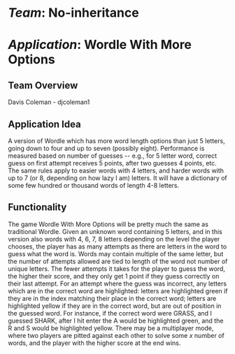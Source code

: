 # *Team*: No-inheritance
# *Application*: Wordle With More Options

## **Team Overview**
Davis Coleman - djcoleman1

## **Application Idea**

A version of Wordle which has more word length options than just 5 letters, going down to four and up to seven (possibly eight). Performance is measured based on number of guesses -- e.g., for 5 letter word, correct guess on first attempt receives 5 points, after two guesses 4 points, etc. The same rules apply to easier words with 4 letters, and harder words with up to 7 (or 8, depending on how lazy I am) letters. It will have a dictionary of some few hundred or thousand words of length 4-8 letters.

## **Functionality**

The game Wordle With More Options will be pretty much the same as traditional Wordle. Given an unknown word containing 5 letters, and in this version also words with 4, 6, 7, 8 letters depending on the level the player chooses, the player has as many attempts as there are letters in the word to guess what the word is. Words may contain multiple of the same letter, but the number of attempts allowed are tied to length of the word not number of unique letters. The fewer attempts it takes for the player to guess the word, the higher their score, and they only get 1 point if they guess correctly on their last attempt. For an attempt where the guess was incorrect, any letters which are in the correct word are highlighted: letters are highlighted green if they are in the index matching their place in the correct word; letters are highlighted yellow if they are in the correct word, but are out of position in the guessed word. For instance, if the correct word were GRASS, and I guessed SHARK, after I hit enter the A would be highlighted green, and the R and S would be highlighted yellow. There may be a multiplayer mode, where two players are pitted against each other to solve some *x* number of words, and the player with the higher score at the end wins.